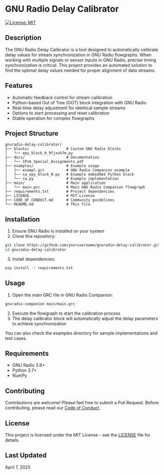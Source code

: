 # GNU Radio Delay Calibrator

[![License: MIT](https://img.shields.io/badge/License-MIT-yellow.svg)](https://opensource.org/licenses/MIT)

## Description

The GNU Radio Delay Calibrator is a tool designed to automatically calibrate delay values for stream synchronization in GNU Radio flowgraphs. When working with multiple signals or sensor inputs in GNU Radio, precise timing synchronization is critical. This project provides an automated solution to find the optimal delay values needed for proper alignment of data streams.

## Features

- Automatic feedback control for stream calibration
- Python-based Out of Tree (OOT) block integration with GNU Radio
- Real-time delay adjustment for identical sample streams
- Options to start processing and reset calibration
- Stable operation for complex flowgraphs

## Project Structure

```
gnuradio-delay-calibrator/
├── blocks/                 # Custom GNU Radio blocks
│   └── epy_block_0_9fjxvh7m.py
├── docs/                   # Documentation
│   └── IPv6_Special_Assignments.pdf
├── examples/               # Example usage
│   ├── exampl.grc          # GNU Radio Companion example
│   ├── sa_epy_block_0.py   # Example embedded Python block
│   └── sa.py               # Example implementation
├── main/                   # Main application
│   └── main.grc            # Main GNU Radio Companion flowgraph
├── requirements.txt        # Project dependencies
├── LICENSE                 # MIT License
├── CODE_OF_CONDUCT.md      # Community guidelines
└── README.md               # This file
```

## Installation

1. Ensure GNU Radio is installed on your system
2. Clone this repository:
```bash
git clone https://github.com/yourusername/gnuradio-delay-calibrator.git
cd gnuradio-delay-calibrator
```
3. Install dependencies:
```bash
pip install -r requirements.txt
```

## Usage

1. Open the main GRC file in GNU Radio Companion:
```bash
gnuradio-companion main/main.grc
```
2. Execute the flowgraph to start the calibration process
3. The delay calibrator block will automatically adjust the delay parameters to achieve synchronization

You can also check the examples directory for sample implementations and test cases.

## Requirements

- GNU Radio 3.8+
- Python 3.7+
- NumPy

## Contributing

Contributions are welcome! Please feel free to submit a Pull Request.
Before contributing, please read our [Code of Conduct](CODE_OF_CONDUCT.md).

## License

This project is licensed under the MIT License - see the [LICENSE](LICENSE) file for details.

## Last Updated

April 7, 2025